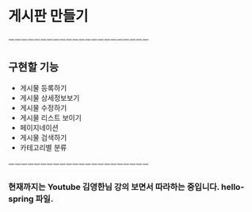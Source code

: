 # 게시판 만들기
ㅡㅡㅡㅡㅡㅡㅡㅡㅡㅡㅡㅡㅡㅡㅡㅡㅡㅡㅡㅡㅡㅡ

## 구현할 기능

- 게시물 등록하기
- 게시물 상세정보보기
- 게시물 수정하기
- 게시물 리스트 보이기
- 페이지네이션
- 게시물 검색하기
- 카테고리별 분류

ㅡㅡㅡㅡㅡㅡㅡㅡㅡㅡㅡㅡㅡㅡㅡㅡㅡㅡㅡㅡㅡㅡ

### 현재까지는 Youtube 김영한님 강의 보면서 따라하는 중입니다. hello-spring 파일.
